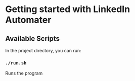 # Getting started with LinkedIn Automater

## Available Scripts

In the project directory, you can run:

### `./run.sh`

Runs the program